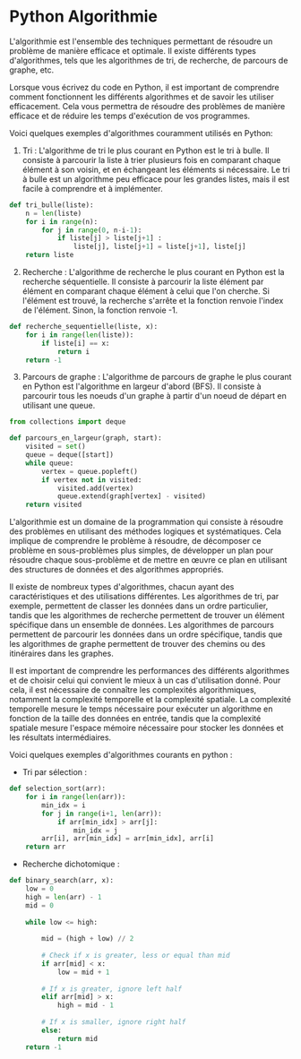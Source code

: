 # Python Algorithmie

L'algorithmie est l'ensemble des techniques permettant de résoudre un problème de manière efficace et optimale. Il existe différents types d'algorithmes, tels que les algorithmes de tri, de recherche, de parcours de graphe, etc.

Lorsque vous écrivez du code en Python, il est important de comprendre comment fonctionnent les différents algorithmes et de savoir les utiliser efficacement. Cela vous permettra de résoudre des problèmes de manière efficace et de réduire les temps d'exécution de vos programmes.

Voici quelques exemples d'algorithmes couramment utilisés en Python:

1. Tri : L'algorithme de tri le plus courant en Python est le tri à bulle. Il consiste à parcourir la liste à trier plusieurs fois en comparant chaque élément à son voisin, et en échangeant les éléments si nécessaire. Le tri à bulle est un algorithme peu efficace pour les grandes listes, mais il est facile à comprendre et à implémenter.

```python
def tri_bulle(liste):
    n = len(liste)
    for i in range(n):
        for j in range(0, n-i-1):
            if liste[j] > liste[j+1] :
                liste[j], liste[j+1] = liste[j+1], liste[j]
    return liste
```

2. Recherche : L'algorithme de recherche le plus courant en Python est la recherche séquentielle. Il consiste à parcourir la liste élément par élément en comparant chaque élément à celui que l'on cherche. Si l'élément est trouvé, la recherche s'arrête et la fonction renvoie l'index de l'élément. Sinon, la fonction renvoie -1.

```python
def recherche_sequentielle(liste, x):
    for i in range(len(liste)):
        if liste[i] == x:
            return i
    return -1
```

3. Parcours de graphe : L'algorithme de parcours de graphe le plus courant en Python est l'algorithme en largeur d'abord (BFS). Il consiste à parcourir tous les noeuds d'un graphe à partir d'un noeud de départ en utilisant une queue.

```python
from collections import deque

def parcours_en_largeur(graph, start):
    visited = set()
    queue = deque([start])
    while queue:
        vertex = queue.popleft()
        if vertex not in visited:
            visited.add(vertex)
            queue.extend(graph[vertex] - visited)
    return visited
```

L'algorithmie est un domaine de la programmation qui consiste à résoudre des problèmes en utilisant des méthodes logiques et systématiques. Cela implique de comprendre le problème à résoudre, de décomposer ce problème en sous-problèmes plus simples, de développer un plan pour résoudre chaque sous-problème et de mettre en œuvre ce plan en utilisant des structures de données et des algorithmes appropriés.

Il existe de nombreux types d'algorithmes, chacun ayant des caractéristiques et des utilisations différentes. Les algorithmes de tri, par exemple, permettent de classer les données dans un ordre particulier, tandis que les algorithmes de recherche permettent de trouver un élément spécifique dans un ensemble de données. Les algorithmes de parcours permettent de parcourir les données dans un ordre spécifique, tandis que les algorithmes de graphe permettent de trouver des chemins ou des itinéraires dans les graphes.

Il est important de comprendre les performances des différents algorithmes et de choisir celui qui convient le mieux à un cas d'utilisation donné. Pour cela, il est nécessaire de connaître les complexités algorithmiques, notamment la complexité temporelle et la complexité spatiale. La complexité temporelle mesure le temps nécessaire pour exécuter un algorithme en fonction de la taille des données en entrée, tandis que la complexité spatiale mesure l'espace mémoire nécessaire pour stocker les données et les résultats intermédiaires.

Voici quelques exemples d'algorithmes courants en python :

* Tri par sélection :

```python
def selection_sort(arr):
    for i in range(len(arr)):
        min_idx = i
        for j in range(i+1, len(arr)):
            if arr[min_idx] > arr[j]:
                min_idx = j
        arr[i], arr[min_idx] = arr[min_idx], arr[i]
    return arr
```

* Recherche dichotomique :

```python
def binary_search(arr, x):
    low = 0
    high = len(arr) - 1
    mid = 0
 
    while low <= high:
 
        mid = (high + low) // 2
 
        # Check if x is greater, less or equal than mid
        if arr[mid] < x:
            low = mid + 1
 
        # If x is greater, ignore left half
        elif arr[mid] > x:
            high = mid - 1
 
        # If x is smaller, ignore right half
        else:
            return mid
    return -1
```

